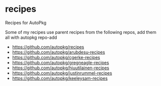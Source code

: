 recipes
=======

Recipes for AutoPkg

Some of my recipes use parent recipes from the following repos, add them all with autopkg repo-add

*  https://github.com/autopkg/recipes<br>
*  https://github.com/autopkg/arubdesu-recipes<br>
*  https://github.com/autopkg/cgerke-recipes<br>
*  https://github.com/autopkg/gregneagle-recipes<br>
*  https://github.com/autopkg/hjuutilainen-recipes<br>
*  https://github.com/autopkg/justinrummel-recipes<br>
*  https://github.com/autopkg/keeleysam-recipes<br>
